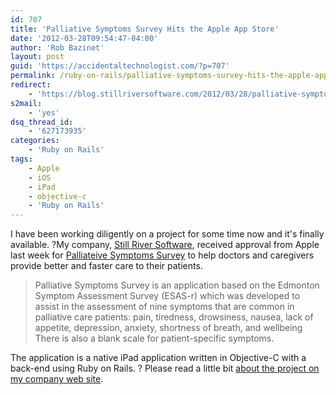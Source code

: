 ```yaml
---
id: 707
title: 'Palliative Symptoms Survey Hits the Apple App Store'
date: '2012-03-28T09:54:47-04:00'
author: 'Rob Bazinet'
layout: post
guid: 'https://accidentaltechnologist.com/?p=707'
permalink: /ruby-on-rails/palliative-symptoms-survey-hits-the-apple-app-store/
redirect:
    - 'https://blog.stillriversoftware.com/2012/03/28/palliative-symptoms-survey-hits-the-apple-app-store/'
s2mail:
    - 'yes'
dsq_thread_id:
    - '627173935'
categories:
    - 'Ruby on Rails'
tags:
    - Apple
    - iOS
    - iPad
    - objective-c
    - 'Ruby on Rails'
---
```


I have been working diligently on a project for some time now and it's finally available. ?My company, [Still River Software](https://stillriversoftware.com), received approval from Apple last week for [Palliateive Symptoms Survey](https://itunes.apple.com/us/app/palliative-symptoms-survey/id509228209?mt=8) to help doctors and caregivers provide better and faster care to their patients.

> Palliative Symptoms Survey is an application based on the Edmonton Symptom Assessment Survey (ESAS-r) which was developed to assist in the assessment of nine symptoms that are common in palliative care patients: pain, tiredness, drowsiness, nausea, lack of appetite, depression, anxiety, shortness of breath, and wellbeing There is also a blank scale for patient-specific symptoms.

The application is a native iPad application written in Objective-C with a back-end using Ruby on Rails. ? Please read a little bit [about the project on my company web site](https://blog.stillriversoftware.com/2012/03/28/palliative-symptoms-survey-hits-the-apple-app-store/).